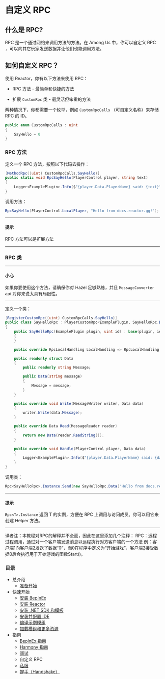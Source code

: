 # 自定义 RPC

## 什么是 RPC?

RPC 是一个通过网络来调用方法的方法。在 Among Us 中，你可以自定义 RPC ，可以向其它玩家发送数据并让他们也能调用方法。

## 如何自定义 RPC？

使用 Reactor，你有以下方法来使用 RPC：

- RPC 方法 - 最简单和快捷的方法

- 扩展 `CustomRpc` 类 - 最灵活但笨重的方法

两种情况下，你都需要一个枚举，例如 `CustomRpcCalls` （可自定义名称）来存储 RPC 的 ID。 

```csharp
public enum CustomRpcCalls : uint
{
    SayHello = 0
}
```

### RPC 方法

定义一个 RPC 方法，按照以下代码去操作：

```csharp
[MethodRpc((uint) CustomRpcCalls.SayHello)]
public static void RpcSayHello(PlayerControl player, string text)
{
    Logger<ExamplePlugin>.Info($"{player.Data.PlayerName} said: {text}");
}
```

调用方法：

```csharp
RpcSayHello(PlayerControl.LocalPlayer, "Hello from docs.reactor.gg!");
```
---

#### 提示

RPC 方法可以是扩展方法

---


### RPC 类

---

#### 小心

如果你要使用这个方法，请确保你对 Hazel 足够熟练，并且 `MessageConverter` api 对你来说太具有局限性。

---

定义一个类：

```csharp
[RegisterCustomRpc((uint) CustomRpcCalls.SayHello)]
public class SayHelloRpc : PlayerCustomRpc<ExamplePlugin, SayHelloRpc.Data>
{
    public SayHelloRpc(ExamplePlugin plugin, uint id) : base(plugin, id)
    {
    }

    public override RpcLocalHandling LocalHandling => RpcLocalHandling.Before;

    public readonly struct Data
    {
        public readonly string Message;

        public Data(string message)
        {
            Message = message;
        }
    }

    public override void Write(MessageWriter writer, Data data)
    {
        writer.Write(data.Message);
    }

    public override Data Read(MessageReader reader)
    {
        return new Data(reader.ReadString());
    }

    public override void Handle(PlayerControl player, Data data)
    {
        Logger<ExamplePlugin>.Info($"{player.Data.PlayerName} said: {data.Message}");
    }
}
```

调用类：

```csharp
Rpc<SayHelloRpc>.Instance.Send(new SayHelloRpc.Data("Hello from docs.reactor.gg!"));
```
---

#### 提示

`Rpc<T>.Instance` 返回 T 的实例，方便在 RPC 上调用与访问成员。你可以用它来创建 Helper 方法。

---

译者注：本教程对RPC的解释并不全面，因此在这里添加几个注释：
RPC：远程过程调用，通过对一个客户端发送消息以远程执行对方客户端的一个方法
例：客户端1向客户端2发送了数据“0”，而0在程序中定义为“开始游戏”，客户端2接受数据0后会执行用于开始游戏的函数Start()。


### 目录

- 总介绍
  - [准备开始](/docs/introduction/getting_started.md)
- 快速开始
  - [安装 BepInEx](/docs/quick_start/install_bepinex.md)
  - [安装 Reactor](/docs/quick_start/install_reactor.md)
  - [安装 .NET SDK 和模板](/docs/quick_start/install_netsdk_template.md)
  - [安装并配置 IDE](/docs/quick_start/install_configure_ide.md)
  - [编译示例模组](/docs/quick_start/compile_example_mod.md)
  - [加载模组和更多资源](/docs/quick_start/launch_more_resources.md)
- 指南
  - [BepInEx 指南](/docs/guides/bepinex_guide.md)
  - [Harmony 指南](/docs/guides/harmony_guide.md)
  - [调试](/docs/guides/debugging.md)
  - 自定义 RPC
  - [私服](/docs/guides/custom_server.md)
  - [握手（Handshake）](/docs/guides/handshake.md)

